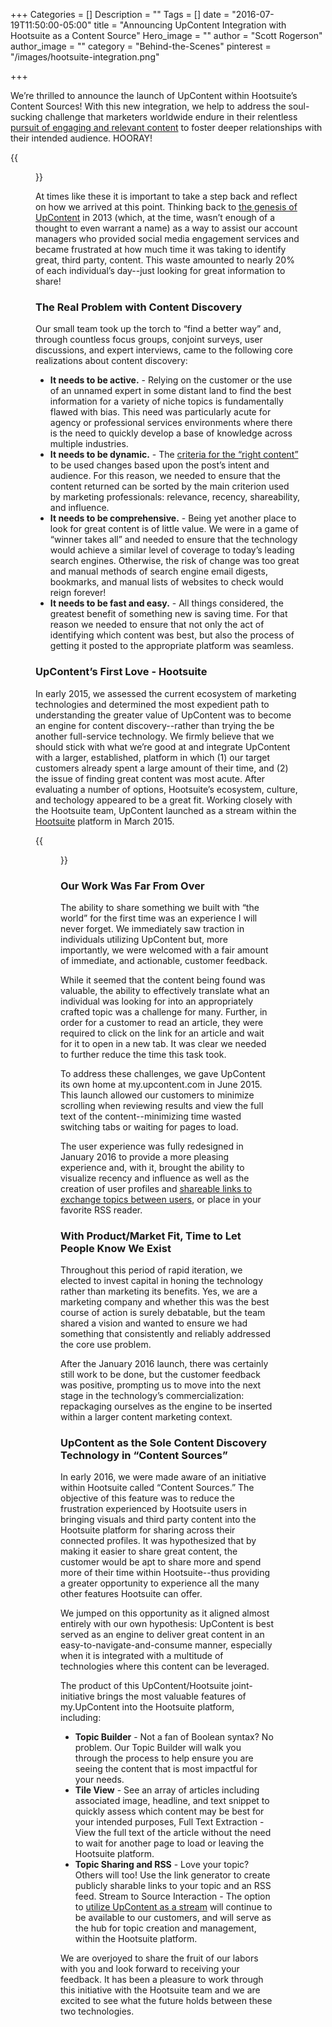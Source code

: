 +++
Categories = []
Description = ""
Tags = []
date = "2016-07-19T11:50:00-05:00"
title = "Announcing UpContent Integration with Hootsuite as a Content Source"
Hero_image = ""
author = "Scott Rogerson"
author_image = ""
category = "Behind-the-Scenes"
pinterest = "/images/hootsuite-integration.png"

+++

We’re thrilled to announce the launch of UpContent within Hootsuite’s Content Sources! With this new integration, we help to address the soul-sucking challenge that marketers worldwide endure in their relentless [pursuit of engaging and relevant content](https://upcontent.com/post/5-reasons-you-need-content-curation/) to foster deeper relationships with their intended audience.  HOORAY!

{{<figure src="/images/soulmates.png" title="" alt="UpContent & Hootsuite" caption-top="false">}}

At times like these it is important to take a step back and reflect on how we arrived at this point. Thinking back to [the genesis of UpContent](https://upcontent.com/post/navigating-the-foundation-stage/) in 2013 (which, at the time, wasn’t enough of a thought to even warrant a name) as a way to assist our account managers who provided social media engagement services and became frustrated at how much time it was taking to identify great, third party, content. This waste amounted to nearly 20% of each individual’s day--just looking for great information to share!

### The Real Problem with Content Discovery

Our small team took up the torch to “find a better way” and, through countless focus groups, conjoint surveys, user discussions, and expert interviews, came to the following core realizations about content discovery:

- **It needs to be active.** - Relying on the customer or the use of an unnamed expert in some distant land to find the best information for a variety of niche topics is fundamentally flawed with bias. This need was particularly acute for agency or professional services environments where there is the need to quickly develop a base of knowledge across multiple industries.
- **It needs to be dynamic.** - The [criteria for the “right content”](https://upcontent.com/post/how-to-evaluate-content/) to be used changes based upon the post’s intent and audience. For this reason, we needed to ensure that the content returned can be sorted by the main criterion used by marketing professionals: relevance, recency, shareability, and influence.
- **It needs to be comprehensive.** - Being yet another place to look for great content is of little value. We were in a game of “winner takes all” and needed to ensure that the technology would achieve a similar level of coverage to today’s leading search engines. Otherwise, the risk of change was too great and manual methods of search engine email digests, bookmarks, and manual lists of websites to check would reign forever!
- **It needs to be fast and easy.** - All things considered, the greatest benefit of something new is saving time. For that reason we needed to ensure that not only the act of identifying which content was best, but also the process of getting it posted to the appropriate platform was seamless.

### UpContent’s First Love - Hootsuite

In early 2015, we assessed the current ecosystem of marketing technologies and determined the most expedient path to understanding the greater value of UpContent was to become an engine for content discovery--rather than trying the be another full-service technology. We firmly believe that we should stick with what we’re good at and integrate UpContent with a larger, established, platform in which (1) our target customers already spent a large amount of their time, and (2) the issue of finding great content was most acute.
After evaluating a number of options, Hootsuite’s ecosystem, culture, and techology appeared to be a great fit. Working closely with the Hootsuite team, UpContent launched as a stream within the [Hootsuite](http://hootsuite.com) platform in March 2015.

{{<figure src="/images/upcontent-stream.png" title="" alt="UpContent Stream" caption-top="false">}}

### Our Work Was Far From Over

The ability to share something we built with “the world” for the first time was an experience I will never forget. We immediately saw traction in individuals utilizing UpContent but, more importantly, we were welcomed with a fair amount of immediate, and actionable, customer feedback.

While it seemed that the content being found was valuable, the ability to effectively translate what an individual was looking for into an appropriately crafted topic was a challenge for many. Further, in order for a customer to read an article, they were required to click on the link for an article and wait for it to open in a new tab. It was clear we needed to further reduce the time this task took.

To address these challenges, we gave UpContent its own home at my.upcontent.com in June 2015. This launch allowed our customers to minimize scrolling when reviewing results and view the full text of the content--minimizing time wasted switching tabs or waiting for pages to load.

<Old my.upcontent SCREENSHOT>

The user experience was fully redesigned in January 2016 to provide a more pleasing experience and, with it, brought the ability to visualize recency and influence as well as the creation of user profiles and [shareable links to exchange topics between users](https://upcontent.com/post/sharing-topics-strategy/), or place in your favorite RSS reader.

<CURRENT MY.UPCONTENT SCREENSHOT>

### With Product/Market Fit, Time to Let People Know We Exist

Throughout this period of rapid iteration, we elected to invest capital in honing the technology rather than marketing its benefits. Yes, we are a marketing company and whether this was the best course of action is surely debatable, but the team shared a vision and wanted to ensure we had something that consistently and reliably addressed the core use problem.

After the January 2016 launch, there was certainly still work to be done, but the customer feedback was positive, prompting us to move into the next stage in the technology’s commercialization: repackaging ourselves as the engine to be inserted within a larger content marketing context.

### UpContent as the Sole Content Discovery Technology in “Content Sources”

In early 2016, we were made aware of an initiative within Hootsuite called “Content Sources.” The objective of this feature was to reduce the frustration experienced by Hootsuite users in bringing visuals and third party content into the Hootsuite platform for sharing across their connected profiles. It was hypothesized that by making it easier to share great content, the customer would be apt to share more and spend more of their time within Hootsuite--thus providing a greater opportunity to experience all the many other features Hootsuite can offer.

We jumped on this opportunity as it aligned almost entirely with our own hypothesis: UpContent is best served as an engine to deliver great content in an easy-to-navigate-and-consume manner, especially when it is integrated with a multitude of technologies where this content can be leveraged.

The product of this UpContent/Hootsuite joint-initiative brings the most valuable features of my.UpContent into the Hootsuite platform, including:

- **Topic Builder** - Not a fan of Boolean syntax? No problem. Our Topic Builder will walk you through the process to help ensure you are seeing the content that is most impactful for your needs.
- **Tile View** - See an array of articles including associated image, headline, and text snippet to quickly assess which content may be best for your intended purposes,
Full Text Extraction - View the full text of the article without the need to wait for another page to load or leaving the Hootsuite platform.
- **Topic Sharing and RSS** - Love your topic? Others will too! Use the link generator to create publicly sharable links to your topic and an RSS feed.
Stream to Source Interaction - The option to [utilize UpContent as a stream](http://appdirectory.hootsuite.com/185/upcontent) will continue to be available to our customers, and will serve as the hub for topic creation and management, within the Hootsuite platform.

We are overjoyed to share the fruit of our labors with you and look forward to receiving your feedback. It has been a pleasure to work through this initiative with the Hootsuite team and we are excited to see what the future holds between these two technologies. 
